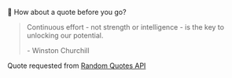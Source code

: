 📣 How about a quote before you go?

> Continuous effort - not strength or intelligence - is the key to unlocking our potential.
>
> <p>- Winston Churchill</p>

Quote requested from [Random Quotes API](https://github.com/lukePeavey/quotable)
